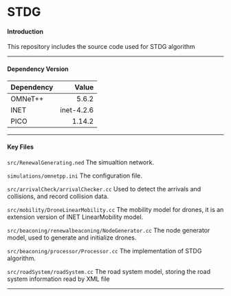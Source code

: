 # STDG

#### Introduction

This repository includes the source code used for STDG algorithm

----

#### Dependency Version
| Dependency | Value |
| --------- | -----:|
| OMNeT++  | 5.6.2 |
| INET     | inet-4.2.6|
| PICO     | 1.14.2 |

----

#### Key Files
`src/RenewalGenerating.ned` The simualtion network.

`simulations/omnetpp.ini` The configuration file.

`src/arrivalCheck/arrivalChecker.cc` Used to detect the arrivals and collisions, and record collision data.

`src/mobility/DroneLinearMobility.cc` The mobility model for drones, it is an extension version of INET LinearMobility model.

`src/beaconing/renewalbeaconing/NodeGenerator.cc` The node generator model, used to generate and initialize drones.

`src/beaconing/processor/Processor.cc` The implementation of STDG algorithm.

`src/roadSystem/roadSystem.cc` The road system model, storing the road system information read by XML file

----
